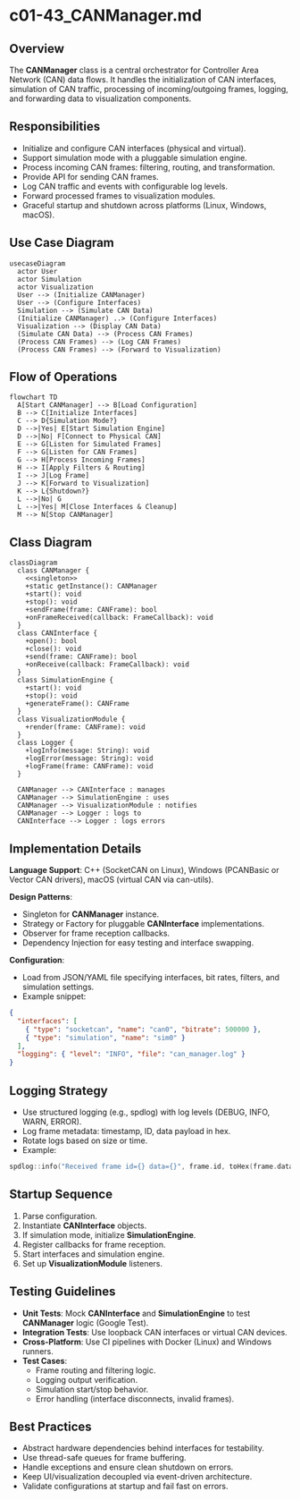 # c01-43_CANManager.md

## Overview
The **CANManager** class is a central orchestrator for Controller Area Network (CAN) data flows. It handles the initialization of CAN interfaces, simulation of CAN traffic, processing of incoming/outgoing frames, logging, and forwarding data to visualization components.

## Responsibilities
- Initialize and configure CAN interfaces (physical and virtual).
- Support simulation mode with a pluggable simulation engine.
- Process incoming CAN frames: filtering, routing, and transformation.
- Provide API for sending CAN frames.
- Log CAN traffic and events with configurable log levels.
- Forward processed frames to visualization modules.
- Graceful startup and shutdown across platforms (Linux, Windows, macOS).

## Use Case Diagram
```mermaid
usecaseDiagram
  actor User
  actor Simulation
  actor Visualization
  User --> (Initialize CANManager)
  User --> (Configure Interfaces)
  Simulation --> (Simulate CAN Data)
  (Initialize CANManager) ..> (Configure Interfaces)
  Visualization --> (Display CAN Data)
  (Simulate CAN Data) --> (Process CAN Frames)
  (Process CAN Frames) --> (Log CAN Frames)
  (Process CAN Frames) --> (Forward to Visualization)
```

## Flow of Operations
```mermaid
flowchart TD
  A[Start CANManager] --> B[Load Configuration]
  B --> C[Initialize Interfaces]
  C --> D{Simulation Mode?}
  D -->|Yes| E[Start Simulation Engine]
  D -->|No| F[Connect to Physical CAN]
  E --> G[Listen for Simulated Frames]
  F --> G[Listen for CAN Frames]
  G --> H[Process Incoming Frames]
  H --> I[Apply Filters & Routing]
  I --> J[Log Frame]
  J --> K[Forward to Visualization]
  K --> L{Shutdown?}
  L -->|No| G
  L -->|Yes| M[Close Interfaces & Cleanup]
  M --> N[Stop CANManager]
```

## Class Diagram
```mermaid
classDiagram
  class CANManager {
    <<singleton>>
    +static getInstance(): CANManager
    +start(): void
    +stop(): void
    +sendFrame(frame: CANFrame): bool
    +onFrameReceived(callback: FrameCallback): void
  }
  class CANInterface {
    +open(): bool
    +close(): void
    +send(frame: CANFrame): bool
    +onReceive(callback: FrameCallback): void
  }
  class SimulationEngine {
    +start(): void
    +stop(): void
    +generateFrame(): CANFrame
  }
  class VisualizationModule {
    +render(frame: CANFrame): void
  }
  class Logger {
    +logInfo(message: String): void
    +logError(message: String): void
    +logFrame(frame: CANFrame): void
  }

  CANManager --> CANInterface : manages
  CANManager --> SimulationEngine : uses
  CANManager --> VisualizationModule : notifies
  CANManager --> Logger : logs to
  CANInterface --> Logger : logs errors
```  

## Implementation Details
**Language Support**: C++ (SocketCAN on Linux), Windows (PCANBasic or Vector CAN drivers), macOS (virtual CAN via can-utils).

**Design Patterns**:
- Singleton for **CANManager** instance.
- Strategy or Factory for pluggable **CANInterface** implementations.
- Observer for frame reception callbacks.
- Dependency Injection for easy testing and interface swapping.

**Configuration**:
- Load from JSON/YAML file specifying interfaces, bit rates, filters, and simulation settings.
- Example snippet:
```json
{
  "interfaces": [
    { "type": "socketcan", "name": "can0", "bitrate": 500000 },
    { "type": "simulation", "name": "sim0" }
  ],
  "logging": { "level": "INFO", "file": "can_manager.log" }
}
```

## Logging Strategy
- Use structured logging (e.g., spdlog) with log levels (DEBUG, INFO, WARN, ERROR).
- Log frame metadata: timestamp, ID, data payload in hex.
- Rotate logs based on size or time.
- Example:
```cpp
spdlog::info("Received frame id={} data={}", frame.id, toHex(frame.data));
```

## Startup Sequence
1. Parse configuration.
2. Instantiate **CANInterface** objects.
3. If simulation mode, initialize **SimulationEngine**.
4. Register callbacks for frame reception.
5. Start interfaces and simulation engine.
6. Set up **VisualizationModule** listeners.

## Testing Guidelines
- **Unit Tests**: Mock **CANInterface** and **SimulationEngine** to test **CANManager** logic (Google Test).
- **Integration Tests**: Use loopback CAN interfaces or virtual CAN devices.
- **Cross-Platform**: Use CI pipelines with Docker (Linux) and Windows runners.
- **Test Cases**:
  - Frame routing and filtering logic.
  - Logging output verification.
  - Simulation start/stop behavior.
  - Error handling (interface disconnects, invalid frames).

## Best Practices
- Abstract hardware dependencies behind interfaces for testability.
- Use thread-safe queues for frame buffering.
- Handle exceptions and ensure clean shutdown on errors.
- Keep UI/visualization decoupled via event-driven architecture.
- Validate configurations at startup and fail fast on errors.


